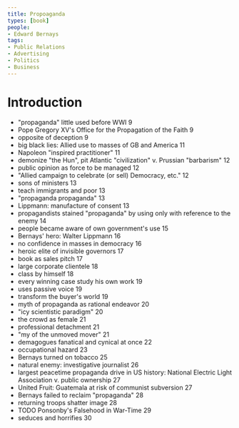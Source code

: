 ```yaml
---
title: Propoaganda
types: [book]
people: 
- Edward Bernays
tags:
- Public Relations
- Advertising
- Politics
- Business
---
```


# Introduction
- "propaganda" little used before WWI 9
- Pope Gregory XV's Office for the Propagation of the Faith 9
- opposite of deception 9
- big black lies: Allied use to masses of GB and America 11
- Napoleon "inspired practitioner" 11
- demonize "the Hun", pit Atlantic "civilization" v. Prussian "barbarism" 12
- public opinion as force to be managed 12
- "Allied campaign to celebrate (or sell) Democracy, etc." 12
- sons of ministers 13
- teach immigrants and poor 13
- "propaganda propaganda" 13
- Lippmann: manufacture of consent 13
- propagandists stained "propaganda" by using only with reference to the enemy 14
- people became aware of own government's use 15
- Bernays' hero: Walter Lippmann 16
- no confidence in masses in democracy 16
- heroic elite of invisible governors 17
- book as sales pitch 17
- large corporate clientele 18
- class by himself 18
- every winning case study his own work 19
- uses passive voice 19
- transform the buyer's world 19
- myth of propaganda as rational endeavor 20
- "icy scientistic paradigm" 20
- the crowd as female 21
- professional detachment 21
- "my of the unmoved mover" 21
- demagogues fanatical and cynical at once 22
- occupational hazard 23
- Bernays turned on tobacco 25
- natural enemy: investigative journalist 26
- largest peacetime propaganda drive in US history: National Electric Light Association v. public ownership 27
- United Fruit: Guatemala at risk of communist subversion 27
- Bernays failed to reclaim "propaganda" 28
- returning troops shatter image 28
- TODO Ponsonby's Falsehood in War-Time 29
- seduces and horrifies 30
